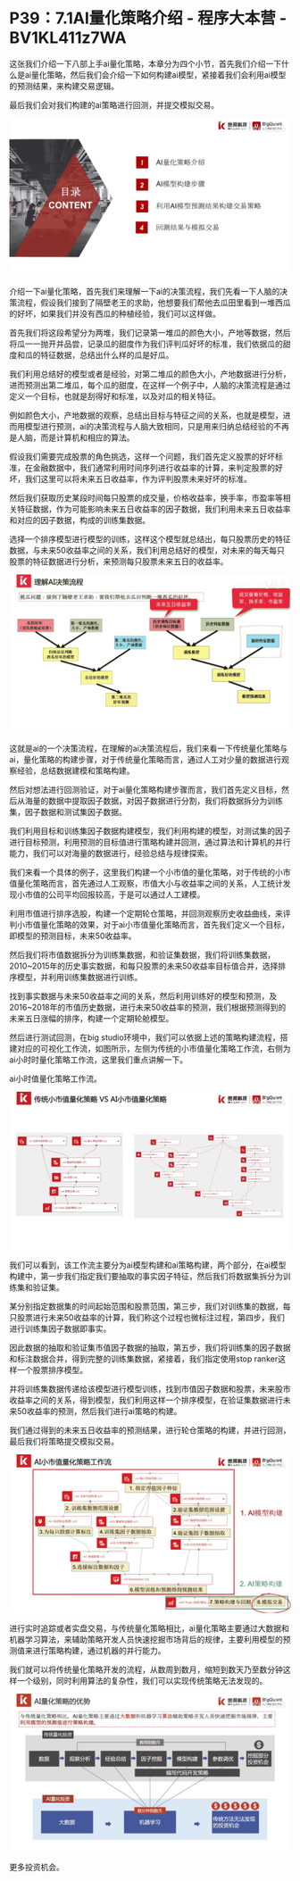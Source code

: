 # P39：7.1AI量化策略介绍 - 程序大本营 - BV1KL411z7WA

这张我们介绍一下八部上手ai量化策略，本章分为四个小节，首先我们介绍一下什么是ai量化策略，然后我们会介绍一下如何构建ai模型，紧接着我们会利用ai模型的预测结果，来构建交易逻辑。

最后我们会对我们构建的ai策略进行回测，并提交模拟交易。

![](img/47283cee17d085dab1e9c3182670f99c_1.png)

介绍一下ai量化策略，首先我们来理解一下ai的决策流程，我们先看一下人脑的决策流程，假设我们接到了隔壁老王的求助，他想要我们帮他去瓜田里看到一堆西瓜的好坏，如果我们并没有西瓜的种植经验，我们可以这样做。

首先我们将这段希望分为两堆，我们记录第一堆瓜的颜色大小，产地等数据，然后将瓜一一抛开并品尝，记录瓜的甜度作为我们评判瓜好坏的标准，我们依据瓜的甜度和瓜的特征数据，总结出什么样的瓜是好瓜。

我们利用总结好的模型或者是经验，对第二堆瓜的颜色大小，产地数据进行分析，进而预测出第二堆瓜，每个瓜的甜度，在这样一个例子中，人脑的决策流程是通过定义一个目标，也就是刮得好和标准，以及对瓜的相关特征。

例如颜色大小，产地数据的观察，总结出目标与特征之间的关系，也就是模型，进而用模型进行预测，ai的决策流程与人脑大致相同，只是用来归纳总结经验的不再是人脑，而是计算机和相应的算法。

假设我们需要完成股票的角色挑选，这样一个问题，我们首先定义股票的好坏标准，在金融数据中，我们通常利用时间序列进行收益率的计算，来判定股票的好坏，我们这里可以将未来五日收益率，作为评判股票未来好坏的标准。

然后我们获取历史某段时间每只股票的成交量，价格收益率，换手率，市盈率等相关特征数据，作为可能影响未来五日收益率的因子数据，我们利用未来五日收益率和对应的因子数据，构成的训练集数据。

选择一个排序模型进行模型的训练，这样这个模型就总结出，每只股票历史的特征数据，与未来50收益率之间的关系，我们利用总结好的模型，对未来的每天每只股票的特征数据进行分析，来预测每只股票未来五日的收益率。



![](img/47283cee17d085dab1e9c3182670f99c_3.png)

这就是ai的一个决策流程，在理解的ai决策流程后，我们来看一下传统量化策略与ai，量化策略的构建步骤，对于传统量化策略而言，通过人工对少量的数据进行观察经验，总结数据建模和策略构建。

然后对想法进行回测验证，对于ai量化策略构建步骤而言，我们首先定义目标，然后从海量的数据中提取因子数据，对因子数据进行分割，我们将数据拆分为训练集，因子数据和测试集因子数据。

我们利用目标和训练集因子数据构建模型，我们利用构建的模型，对测试集的因子进行目标预测，利用预测的目标值进行策略构建并回测，通过算法和计算机的并行能力，我们可以对海量的数据进行，经验总结与规律探索。

我们来看一个具体的例子，这里我们构建一个小市值的量化策略，对于传统的小市值量化策略而言，首先通过人工观察，市值大小与收益率之间的关系，人工统计发现小市值的公司平均回报较高，于是可以通过人工建模。

利用市值进行排序选股，构建一个定期轮仓策略，并回测观察历史收益曲线，来评判小市值量化策略的效果，对于ai小市值量化策略而言，首先我们定义一个目标，即模型的预测目标，未来50收益率。

然后我们将市值数据拆分为训练集数据，和验证集数据，我们将训练集数据，2010~2015年的历史事实数据，和每只股票的未来50收益率目标值合并，选择排序模型，并利用训练集数据进行训练。

找到事实数据与未来50收益率之间的关系，然后利用训练好的模型和预测，及2016~2018年的市值历史数据，进行未来50收益率的预测，我们根据预测得到的未来五日涨幅的排序，构建一个定期轮舱模型。

然后进行测试回测，在big studio环境中，我们可以依据上述的策略构建流程，搭建对应的可视化工作流，如图所示，左侧为传统的小市值量化策略工作流，右侧为ai小时时量化策略工作流，这里我们重点讲解一下。

ai小时值量化策略工作流。

![](img/47283cee17d085dab1e9c3182670f99c_5.png)

我们可以看到，该工作流主要分为ai模型构建和ai策略构建，两个部分，在ai模型构建中，第一步我们指定我们要抽取的事实因子特征，然后我们将数据集拆分为训练集和验证集。

某分别指定数据集的时间起始范围和股票范围，第三步，我们对训练集的数据，每只股票进行未来50收益率的计算，我们称这个过程也微标注过程，第四步，我们进行训练集因子数据即事实。

因此数据的抽取和验证集市值因子数据的抽取，第五步，我们将训练集的因子数据和标注数据合并，得到完整的训练集数据，紧接着，我们指定使用stop ranker这样一个股票排序模型。

并将训练集数据传递给该模型进行模型训练，找到市值因子数据和股票，未来股市收益率之间的关系，得到模型，我们利用这样一个排序模型，在验证集数据进行未来50收益率的预测，然后我们进行ai策略的构建。

我们通过得到的未来五日收益率的预测结果，进行轮仓策略的构建，并进行回测，最后我们将策略提交模拟交易。

![](img/47283cee17d085dab1e9c3182670f99c_7.png)

进行实时追踪或者实盘交易，与传统量化策略相比，ai量化策略主要通过大数据和机器学习算法，来辅助策略开发人员快速挖掘市场背后的规律，主要利用模型的预测值来进行策略构建，通过机器的并行能力。

我们就可以将传统量化策略开发的流程，从数周到数月，缩短到数天乃至数分钟这样一个级别，同时利用算法的复杂性，我们可以实现传统策略无法发现的。



![](img/47283cee17d085dab1e9c3182670f99c_9.png)

更多投资机会。